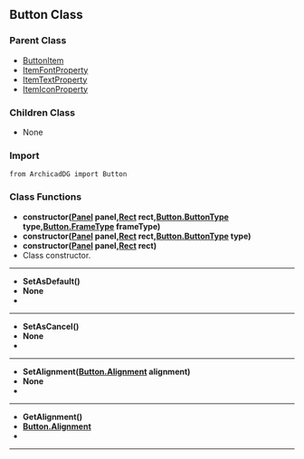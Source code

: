 ## Button Class

### Parent Class
* [ButtonItem](ButtonItem.md)
* [ItemFontProperty](../m_item/ItemFontProperty.md)
* [ItemTextProperty](../m_item/ItemTextProperty.md)
* [ItemIconProperty](../m_item/ItemIconProperty.md)

### Children Class
* None

### Import
```
from ArchicadDG import Button
``` 

### Class Functions

* **constructor([Panel](../m_panel/Panel.md) panel,[Rect](../Rect.md) rect,[Button.ButtonType](Button_ButtonType.md) type,[Button.FrameType](Button_FrameType.md) frameType)**
* **constructor([Panel](../m_panel/Panel.md) panel,[Rect](../Rect.md) rect,[Button.ButtonType](Button_ButtonType.md) type)**
* **constructor([Panel](../m_panel/Panel.md) panel,[Rect](../Rect.md) rect)**
* Class constructor.
-----

* **SetAsDefault()**
* **None**
* 
-----

* **SetAsCancel()**
* **None**
* 
-----

* **SetAlignment([Button.Alignment](Button_Alignment.md) alignment)**
* **None**
* 
-----

* **GetAlignment()**
* **[Button.Alignment](Button_Alignment.md)**
* 
-----